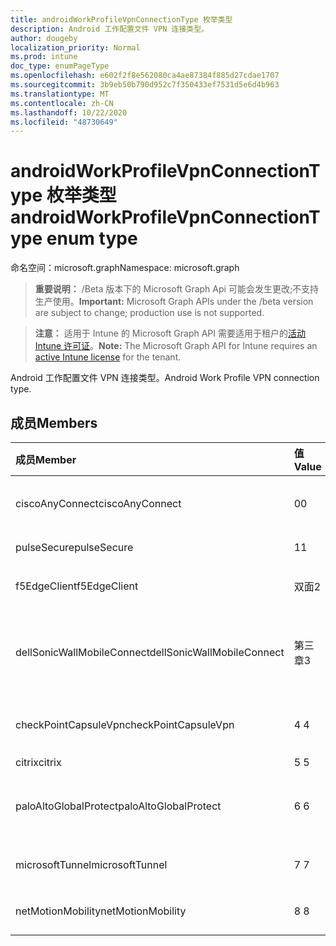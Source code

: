 ```yaml
---
title: androidWorkProfileVpnConnectionType 枚举类型
description: Android 工作配置文件 VPN 连接类型。
author: dougeby
localization_priority: Normal
ms.prod: intune
doc_type: enumPageType
ms.openlocfilehash: e602f2f8e562080ca4ae87384f885d27cdae1707
ms.sourcegitcommit: 3b9eb50b790d952c7f350433ef7531d5e6d4b963
ms.translationtype: MT
ms.contentlocale: zh-CN
ms.lasthandoff: 10/22/2020
ms.locfileid: "48730649"
---
```

# <a name="androidworkprofilevpnconnectiontype-enum-type"></a><span data-ttu-id="e73e0-103">androidWorkProfileVpnConnectionType 枚举类型</span><span class="sxs-lookup"><span data-stu-id="e73e0-103">androidWorkProfileVpnConnectionType enum type</span></span>

<span data-ttu-id="e73e0-104">命名空间：microsoft.graph</span><span class="sxs-lookup"><span data-stu-id="e73e0-104">Namespace: microsoft.graph</span></span>

> <span data-ttu-id="e73e0-105">**重要说明：** /Beta 版本下的 Microsoft Graph Api 可能会发生更改;不支持生产使用。</span><span class="sxs-lookup"><span data-stu-id="e73e0-105">**Important:** Microsoft Graph APIs under the /beta version are subject to change; production use is not supported.</span></span>

> <span data-ttu-id="e73e0-106">**注意：** 适用于 Intune 的 Microsoft Graph API 需要适用于租户的[活动 Intune 许可证](https://go.microsoft.com/fwlink/?linkid=839381)。</span><span class="sxs-lookup"><span data-stu-id="e73e0-106">**Note:** The Microsoft Graph API for Intune requires an [active Intune license](https://go.microsoft.com/fwlink/?linkid=839381) for the tenant.</span></span>

<span data-ttu-id="e73e0-107">Android 工作配置文件 VPN 连接类型。</span><span class="sxs-lookup"><span data-stu-id="e73e0-107">Android Work Profile VPN connection type.</span></span>

## <a name="members"></a><span data-ttu-id="e73e0-108">成员</span><span class="sxs-lookup"><span data-stu-id="e73e0-108">Members</span></span>
|<span data-ttu-id="e73e0-109">成员</span><span class="sxs-lookup"><span data-stu-id="e73e0-109">Member</span></span>|<span data-ttu-id="e73e0-110">值</span><span class="sxs-lookup"><span data-stu-id="e73e0-110">Value</span></span>|<span data-ttu-id="e73e0-111">说明</span><span class="sxs-lookup"><span data-stu-id="e73e0-111">Description</span></span>|
|:---|:---|:---|
|<span data-ttu-id="e73e0-112">ciscoAnyConnect</span><span class="sxs-lookup"><span data-stu-id="e73e0-112">ciscoAnyConnect</span></span>|<span data-ttu-id="e73e0-113">0</span><span class="sxs-lookup"><span data-stu-id="e73e0-113">0</span></span>|<span data-ttu-id="e73e0-114">Cisco AnyConnect。</span><span class="sxs-lookup"><span data-stu-id="e73e0-114">Cisco AnyConnect.</span></span>|
|<span data-ttu-id="e73e0-115">pulseSecure</span><span class="sxs-lookup"><span data-stu-id="e73e0-115">pulseSecure</span></span>|<span data-ttu-id="e73e0-116">1</span><span class="sxs-lookup"><span data-stu-id="e73e0-116">1</span></span>|<span data-ttu-id="e73e0-117">脉冲安全。</span><span class="sxs-lookup"><span data-stu-id="e73e0-117">Pulse Secure.</span></span>|
|<span data-ttu-id="e73e0-118">f5EdgeClient</span><span class="sxs-lookup"><span data-stu-id="e73e0-118">f5EdgeClient</span></span>|<span data-ttu-id="e73e0-119">双面</span><span class="sxs-lookup"><span data-stu-id="e73e0-119">2</span></span>|<span data-ttu-id="e73e0-120">F5 边缘客户端。</span><span class="sxs-lookup"><span data-stu-id="e73e0-120">F5 Edge Client.</span></span>|
|<span data-ttu-id="e73e0-121">dellSonicWallMobileConnect</span><span class="sxs-lookup"><span data-stu-id="e73e0-121">dellSonicWallMobileConnect</span></span>|<span data-ttu-id="e73e0-122">第三章</span><span class="sxs-lookup"><span data-stu-id="e73e0-122">3</span></span>|<span data-ttu-id="e73e0-123">戴尔 SonicWALL 移动连接。</span><span class="sxs-lookup"><span data-stu-id="e73e0-123">Dell SonicWALL Mobile Connection.</span></span>|
|<span data-ttu-id="e73e0-124">checkPointCapsuleVpn</span><span class="sxs-lookup"><span data-stu-id="e73e0-124">checkPointCapsuleVpn</span></span>|<span data-ttu-id="e73e0-125">4 </span><span class="sxs-lookup"><span data-stu-id="e73e0-125">4</span></span>|<span data-ttu-id="e73e0-126">检查点胶囊 VPN。</span><span class="sxs-lookup"><span data-stu-id="e73e0-126">Check Point Capsule VPN.</span></span>|
|<span data-ttu-id="e73e0-127">citrix</span><span class="sxs-lookup"><span data-stu-id="e73e0-127">citrix</span></span>|<span data-ttu-id="e73e0-128">5 </span><span class="sxs-lookup"><span data-stu-id="e73e0-128">5</span></span>|<span data-ttu-id="e73e0-129">Citrix</span><span class="sxs-lookup"><span data-stu-id="e73e0-129">Citrix</span></span>|
|<span data-ttu-id="e73e0-130">paloAltoGlobalProtect</span><span class="sxs-lookup"><span data-stu-id="e73e0-130">paloAltoGlobalProtect</span></span>|<span data-ttu-id="e73e0-131">6 </span><span class="sxs-lookup"><span data-stu-id="e73e0-131">6</span></span>|<span data-ttu-id="e73e0-132">Palo Alto 网络 GlobalProtect。</span><span class="sxs-lookup"><span data-stu-id="e73e0-132">Palo Alto Networks GlobalProtect.</span></span>|
|<span data-ttu-id="e73e0-133">microsoftTunnel</span><span class="sxs-lookup"><span data-stu-id="e73e0-133">microsoftTunnel</span></span>|<span data-ttu-id="e73e0-134">7 </span><span class="sxs-lookup"><span data-stu-id="e73e0-134">7</span></span>|<span data-ttu-id="e73e0-135">Microsoft 隧道。</span><span class="sxs-lookup"><span data-stu-id="e73e0-135">Microsoft Tunnel.</span></span>|
|<span data-ttu-id="e73e0-136">netMotionMobility</span><span class="sxs-lookup"><span data-stu-id="e73e0-136">netMotionMobility</span></span>|<span data-ttu-id="e73e0-137">8 </span><span class="sxs-lookup"><span data-stu-id="e73e0-137">8</span></span>|<span data-ttu-id="e73e0-138">NetMotion 移动性。</span><span class="sxs-lookup"><span data-stu-id="e73e0-138">NetMotion Mobility.</span></span>|





